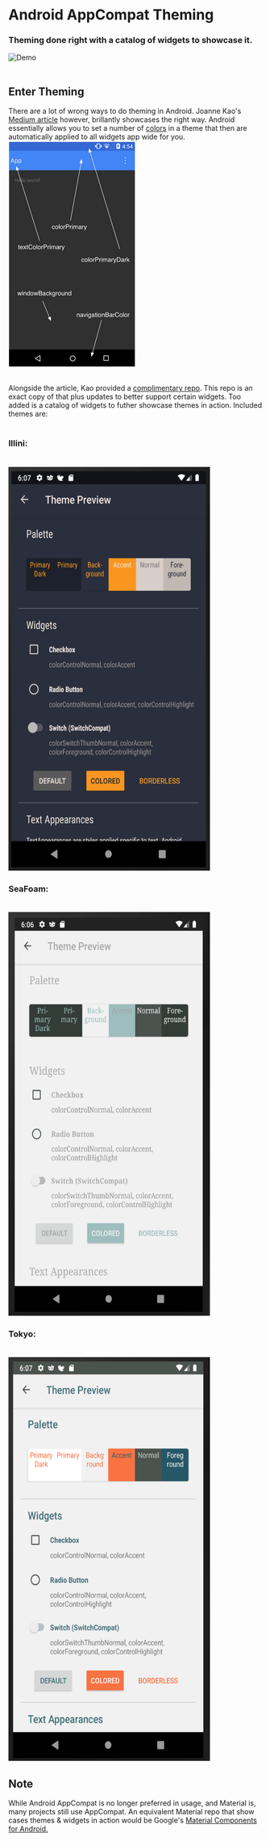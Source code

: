 # Android AppCompat Theming
### Theming done right with a catalog of widgets to showcase it.
![Demo](https://github.com/seljabali/android-appcompat-theming/blob/master/screen-shots/demo.gif)
<br><br>
## Enter Theming
There are a lot of wrong ways to do theming in Android. Joanne Kao's [Medium article](https://medium.com/@joannekao/android-working-with-themes-and-styles-18cde717f4d) however, brillantly showcases the right way. Android essentially allows you to set a number of [colors](https://chromium.googlesource.com/android_tools/+/25d57ead05d3dfef26e9c19b13ed10b0a69829cf/sdk/platforms/android-23/data/res/values/themes.xml) in a theme that then are automatically applied to all widgets app wide for you. <br>
![colors](https://github.com/seljabali/android-appcompat-theming/raw/master/screen-shots/android-color-placement.png)
<br><br>

Alongside the article, Kao provided a [complimentary repo](https://github.com/pixelbutter/theme-sample). This repo is an exact copy of that plus updates to better support certain widgets. Too added is a catalog of widgets to futher showcase themes in action. Included themes are: <br><br>
### Illini:<br><br>
<img src="https://github.com/seljabali/android-appcompat-theming/raw/master/screen-shots/illini2.png" alt="" data-canonical-src="" width="400" height="800" />

### SeaFoam:<br><br>
<img src="https://github.com/seljabali/android-appcompat-theming/raw/master/screen-shots/seafoam2.png" alt="" data-canonical-src="" width="400" height="800" />

### Tokyo: <br><br>
<img src="https://github.com/seljabali/android-appcompat-theming/raw/master/screen-shots/tokyo2.png" alt="" data-canonical-src="" width="400" height="800" />

## Note 
While Android AppCompat is no longer preferred in usage, and Material is, many projects still use AppCompat. An equivalent Material repo that show cases themes & widgets in action would be Google's [Material Components for Android.](https://github.com/material-components/material-components-android)

